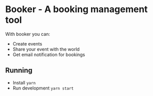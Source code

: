 # Booker - A booking management tool
With booker you can:
* Create events
* Share your event with the world
* Get email notification for bookings


## Running
- Install `yarn`
- Run development `yarn start`

